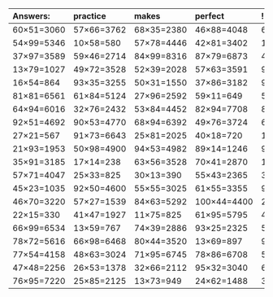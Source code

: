 | Answers: | practice | makes | perfect | ! |
| :--- | :--- | :--- | :--- | :--- |
| 60×51=3060 | 57×66=3762 | 68×35=2380 | 46×88=4048 | 65×19=1235 | 
| 54×99=5346 | 10×58=580 | 57×78=4446 | 42×81=3402 | 14×90=1260 | 
| 37×97=3589 | 59×46=2714 | 84×99=8316 | 87×79=6873 | 45×41=1845 | 
| 13×79=1027 | 49×72=3528 | 52×39=2028 | 57×63=3591 | 91×59=5369 | 
| 16×54=864 | 93×35=3255 | 50×31=1550 | 37×86=3182 | 97×10=970 | 
| 81×81=6561 | 61×84=5124 | 27×96=2592 | 59×11=649 | 53×93=4929 | 
| 64×94=6016 | 32×76=2432 | 53×84=4452 | 82×94=7708 | 84×28=2352 | 
| 92×51=4692 | 90×53=4770 | 68×94=6392 | 49×76=3724 | 66×17=1122 | 
| 27×21=567 | 91×73=6643 | 25×81=2025 | 40×18=720 | 19×82=1558 | 
| 21×93=1953 | 50×98=4900 | 94×53=4982 | 89×14=1246 | 98×30=2940 | 
| 35×91=3185 | 17×14=238 | 63×56=3528 | 70×41=2870 | 11×79=869 | 
| 57×71=4047 | 25×33=825 | 30×13=390 | 55×43=2365 | 38×43=1634 | 
| 45×23=1035 | 92×50=4600 | 55×55=3025 | 61×55=3355 | 99×68=6732 | 
| 46×70=3220 | 57×27=1539 | 84×63=5292 | 100×44=4400 | 25×88=2200 | 
| 22×15=330 | 41×47=1927 | 11×75=825 | 61×95=5795 | 42×90=3780 | 
| 66×99=6534 | 13×59=767 | 74×39=2886 | 93×25=2325 | 58×46=2668 | 
| 78×72=5616 | 66×98=6468 | 80×44=3520 | 13×69=897 | 92×42=3864 | 
| 77×54=4158 | 48×63=3024 | 71×95=6745 | 78×86=6708 | 58×24=1392 | 
| 47×48=2256 | 26×53=1378 | 32×66=2112 | 95×32=3040 | 68×91=6188 | 
| 76×95=7220 | 25×85=2125 | 13×73=949 | 24×62=1488 | 35×38=1330 | 
